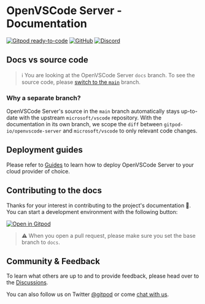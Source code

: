 # OpenVSCode Server - Documentation

[![Gitpod ready-to-code](https://img.shields.io/badge/Gitpod-ready--to--code-908a85?logo=gitpod)](https://gitpod.io/from-referrer)
[![GitHub](https://img.shields.io/github/license/gitpod-io/openvscode-server)](https://github.com/gitpod-io/openvscode-server/blob/main/LICENSE.txt)
[![Discord](https://img.shields.io/discord/816244985187008514)](https://www.gitpod.io/chat)

## Docs vs source code

> ℹ️ You are looking at the OpenVSCode Server `docs` branch. To see the source code, please [switch to the `main`](https://github.com/gitpod-io/openvscode-server) branch.

### Why a separate branch?

OpenVSCode Server's source in the `main` branch automatically stays up-to-date with the upstream `microsoft/vscode` repository. With the documentation in its own branch, we scope the `diff` between `gitpod-io/openvscode-server` and `microsoft/vscode` to only relevant code changes.

## Deployment guides

Please refer to [Guides](./guides/) to learn how to deploy OpenVSCode Server to your cloud provider of choice.

## Contributing to the docs

Thanks for your interest in contributing to the project's documentation 🙏. You can start a development environment with the following button:

[![Open in Gitpod](https://gitpod.io/button/open-in-gitpod.svg)](https://gitpod.io/#https://github.com/gitpod-io/openvscode-server/tree/docs)

> ⚠️ When you open a pull request, please make sure you set the base branch to `docs`.

## Community & Feedback

To learn what others are up to and to provide feedback, please head over to the [Discussions](https://github.com/gitpod-io/openvscode-server/discussions).

You can also follow us on Twitter [@gitpod](https://twitter.com/gitpod) or come [chat with us](https://www.gitpod.io/chat).
